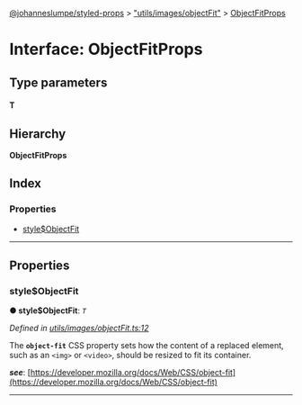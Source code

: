 [@johanneslumpe/styled-props](../README.md) > ["utils/images/objectFit"](../modules/_utils_images_objectfit_.md) > [ObjectFitProps](../interfaces/_utils_images_objectfit_.objectfitprops.md)

# Interface: ObjectFitProps

## Type parameters
#### T 
## Hierarchy

**ObjectFitProps**

## Index

### Properties

* [style$ObjectFit](_utils_images_objectfit_.objectfitprops.md#style_objectfit)

---

## Properties

<a id="style_objectfit"></a>

###  style$ObjectFit

**● style$ObjectFit**: *`T`*

*Defined in [utils/images/objectFit.ts:12](https://github.com/johanneslumpe/styled-props/blob/8e709f1/src/utils/images/objectFit.ts#L12)*

The **`object-fit`** CSS property sets how the content of a replaced element, such as an `<img>` or `<video>`, should be resized to fit its container.

*__see__*: [https://developer.mozilla.org/docs/Web/CSS/object-fit](https://developer.mozilla.org/docs/Web/CSS/object-fit)

___

